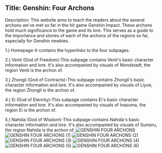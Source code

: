 ## Title: Genshin: Four Archons

Description: This website aims to teach the readers about the several archons we've met so far in the hit game Genshin Impact. These archons hold much significance to the game and its lore. This serves as a guide to the importance and stories of each of the archons of the regions so far, especially for Genshin newbies. 

1.) Homepage-It contains the hyperlinks to the four subpages. 

2.) Venti (God of Freedom)-This subpage contains Venti's basic character information and lore. It's also accompanied by visuals of Mondstadt, the region Venti is the archon of. 

3.) Zhongli (God of Contracts)-This subpage contains Zhongli's basic character information and lore. It's also accompanied by visuals of Liyue, the region Zhongli is the archon of. 

4.) Ei (God of Eternity)-This subpage contains Ei's basic character information and lore. It's also accompanied by visuals of Inazuma, the region Ei is the archon of. 

5.) Nahida (God of Wisdom)-This subpage contains Nahida's basic character information and lore. It's also accompanied by visuals of Sumeru, the region Nahida is the archon of. 
![GENSHIN FOUR ARCHONS](https://user-images.githubusercontent.com/112594396/190432344-34c86c2e-9ad2-405a-b4f2-7820ad6187b7.png)
![GENSHIN FOUR ARCHONS (1)](https://user-images.githubusercontent.com/112594396/190432420-c7935764-9fb1-4015-a1aa-fe06d18c1258.png)
![GENSHIN FOUR ARCHONS (2)](https://user-images.githubusercontent.com/112594396/190432405-5a5457b0-0402-4783-a896-8596ab2b189e.png)
![GENSHIN FOUR ARCHONS (3)](https://user-images.githubusercontent.com/112594396/190432395-a5d97973-ed4b-4e7f-ae5e-7b55e94abc7c.png)
![GENSHIN FOUR ARCHONS (4)](https://user-images.githubusercontent.com/112594396/190432441-44722929-d3b9-4308-9b3c-1a9859002d30.png)
![GENSHIN FOUR ARCHONS (5)](https://user-images.githubusercontent.com/112594396/190432434-97e568ba-b560-4eca-9ff1-aa575a3c16f7.png)
![GENSHIN FOUR ARCHONS (6)](https://user-images.githubusercontent.com/112594396/190432430-e4e142d6-91d1-4e5f-a573-f4c4b76ca1a7.png)
